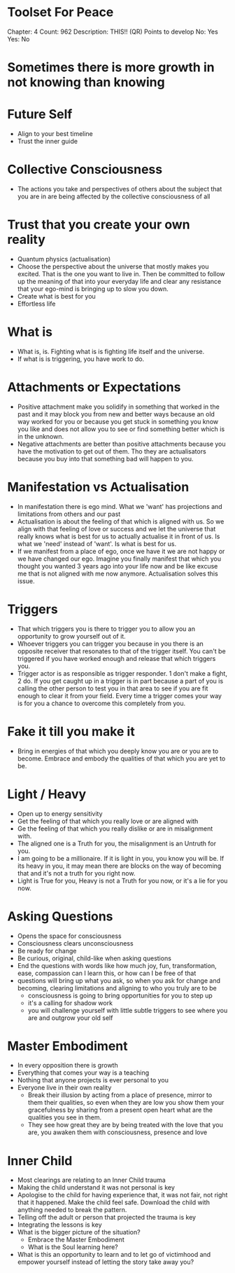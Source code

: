 # Toolset For Peace

Chapter: 4
Count: 962
Description: THIS!! (QR) Points to develop
No: Yes
Yes: No

# Sometimes there is more growth in not knowing than knowing

# Future Self

- Align to your best timeline
- Trust the inner guide

# Collective Consciousness

- The actions you take and perspectives of others about the subject that you are in are being affected by the collective consciousness of all

# Trust that you create your own reality

- Quantum physics (actualisation)
- Choose the perspective about the universe that mostly makes you excited. That is the one you want to live in. Then be committed to follow up the meaning of that into your everyday life and clear any resistance that your ego-mind is bringing up to slow you down.
- Create what is best for you
- Effortless life

# What is

- What is, is. Fighting what is is fighting life itself and the universe.
- If what is is triggering, you have work to do.

# Attachments or Expectations

- Positive attachment make you solidify in something that worked in the past and it may block you from new and better ways because an old way worked for you or because you get stuck in something you know you like and does not allow you to see or find something better which is in the unknown.
- Negative attachments are better than positive attachments because you have the motivation to get out of them. Tho they are actualisators because you buy into that something bad will happen to you.

# Manifestation vs Actualisation

- In manifestation there is ego mind. What we 'want' has projections and limitations from others and our past
- Actualisation is about the feeling of that which is aligned with us. So we align with that feeling of love or success and we let the universe that really knows what is best for us to actually actualise it in front of us. Is what we 'need' instead of 'want'. Is what is best for us.
- If we manifest from a place of ego, once we have it we are not happy or we have changed our ego. Imagine you finally manifest that which you thought you wanted 3 years ago into your life now and be like excuse me that is not aligned with me now anymore. Actualisation solves this issue.

# Triggers

- That which triggers you is there to trigger you to allow you an opportunity to grow yourself out of it.
- Whoever triggers you can trigger you because in you there is an opposite receiver that resonates to that of the trigger itself. You can't be triggered if you have worked enough and release that which triggers you.
- Trigger actor is as responsible as trigger responder. 1 don't make a fight, 2 do. If you get caught up in a trigger is in part because a part of you is calling the other person to test you in that area to see if you are fit enough to clear it from your field. Every time a trigger comes your way is for you a chance to overcome this completely from you.

# Fake it till you make it

- Bring in energies of that which you deeply know you are or you are to become. Embrace and embody the qualities of that which you are yet to be.

# Light / Heavy

- Open up to energy sensitivity
- Get the feeling of that which you really love or are aligned with
- Ge the feeling of that which you really dislike or are in misalignment with.
- The aligned one is a Truth for you, the misalignment is an Untruth for you.
- I am going to be a millionaire. If it is light in you, you know you will be. If its heavy in you, it may mean there are blocks on the way of becoming that and it's not a truth for you right now.
- Light is True for you, Heavy is not a Truth for you now, or it's a lie for you now.

# Asking Questions

- Opens the space for consciousness
- Consciousness clears unconsciousness
- Be ready for change
- Be curious, original, child-like when asking questions
- End the questions with words like how much joy, fun, transformation, ease, compassion can I learn this, or how can I be free of that
- questions will bring up what you ask, so when you ask for change and becoming, clearing limitations and aligning to who you truly are to be
    - consciousness is going to bring opportunities for you to step up
    - it's a calling for shadow work
    - you will challenge yourself with little subtle triggers to see where you are and outgrow your old self

# Master Embodiment

- In every opposition there is growth
- Everything that comes your way is a teaching
- Nothing that anyone projects is ever personal to you
- Everyone live in their own reality
    - Break their illusion by acting from a place of presence, mirror to them their qualities, so even when they are low you show them your gracefulness by sharing from a present open heart what are the qualities you see in them.
    - They see how great they are by being treated with the love that you are, you awaken them with consciousness, presence and love

# Inner Child

- Most clearings are relating to an Inner Child trauma
- Making the child understand it was not personal is key
- Apologise to the child for having experience that, it was not fair, not right that it happened. Make the child feel safe. Download the child with anything needed to break the pattern.
- Telling off the adult or person that projected the trauma is key
- Integrating the lessons is key
- What is the bigger picture of the situation?
    - Embrace the Master Embodiment
    - What is the Soul learning here?
- What is this an opportunity to learn and to let go of victimhood and empower yourself instead of letting the story take away you?